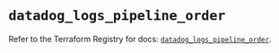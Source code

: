 # `datadog_logs_pipeline_order`

Refer to the Terraform Registry for docs: [`datadog_logs_pipeline_order`](https://registry.terraform.io/providers/datadog/datadog/3.50.0/docs/resources/logs_pipeline_order).
